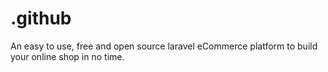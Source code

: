 # .github
An easy to use, free and open source laravel eCommerce platform to build your online shop in no time.
